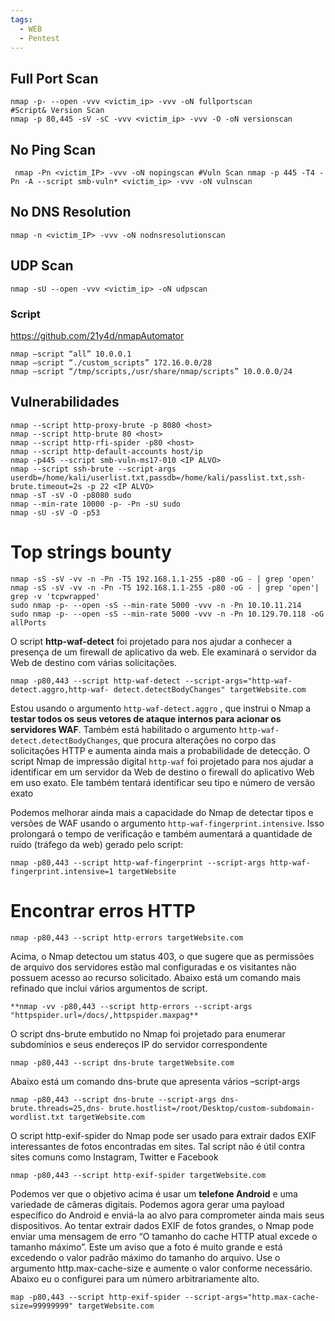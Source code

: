 ```yaml
---
tags:
  - WEB
  - Pentest
---
```

## Full Port Scan 
```shell
nmap -p- --open -vvv <victim_ip> -vvv -oN fullportscan 
#Script& Version Scan 
nmap -p 80,445 -sV -sC -vvv <victim_ip> -vvv -O -oN versionscan
```
## No Ping Scan
```shell
 nmap -Pn <victim_IP> -vvv -oN nopingscan #Vuln Scan nmap -p 445 -T4 -Pn -A --script smb-vuln* <victim_ip> -vvv -oN vulnscan
```
## No DNS Resolution 
```shell
nmap -n <victim_IP> -vvv -oN nodnsresolutionscan
```
## UDP Scan 
```shell
nmap -sU --open -vvv <victim_ip> -oN udpscan 
```
### Script
https://github.com/21y4d/nmapAutomator
```shell
nmap –script “all” 10.0.0.1 
nmap –script “./custom_scripts” 172.16.0.0/28 
nmap –script “/tmp/scripts,/usr/share/nmap/scripts” 10.0.0.0/24
```
## Vulnerabilidades
```shell
nmap --script http-proxy-brute -p 8080 <host> 
nmap --script http-brute 80 <host> 
nmap --script http-rfi-spider -p80 <host> 
nmap --script http-default-accounts host/ip 
nmap -p445 --script smb-vuln-ms17-010 <IP ALVO> 
nmap --script ssh-brute --script-args
userdb=/home/kali/userlist.txt,passdb=/home/kali/passlist.txt,ssh-brute.timeout=2s -p 22 <IP ALVO> 
nmap -sT -sV -O -p8080 sudo 
nmap --min-rate 10000 -p- -Pn -sU sudo 
nmap -sU -sV -O -p53
```

# Top strings bounty
```shell
nmap -sS -sV -vv -n -Pn -T5 192.168.1.1-255 -p80 -oG - | grep 'open' 
nmap -sS -sV -vv -n -Pn -T5 192.168.1.1-255 -p80 -oG - | grep 'open'| grep -v 'tcpwrapped' 
sudo nmap -p- --open -sS --min-rate 5000 -vvv -n -Pn 10.10.11.214 
sudo nmap -p- --open -sS --min-rate 5000 -vvv -n -Pn 10.129.70.118 -oG allPorts
```

O script **http-waf-detect** foi projetado para nos ajudar a conhecer a presença de um firewall de aplicativo da web. Ele examinará o servidor da Web de destino com várias solicitações.

```shell
nmap -p80,443 --script http-waf-detect --script-args="http-waf-detect.aggro,http-waf- detect.detectBodyChanges" targetWebsite.com
```

Estou usando o argumento `http-waf-detect.aggro` , que instrui o Nmap a **testar todos os seus vetores de ataque internos para acionar os servidores WAF**. Também está habilitado o argumento `http-waf-detect.detectBodyChanges`, que procura alterações no corpo das solicitações HTTP e aumenta ainda mais a probabilidade de detecção. O script Nmap de impressão digital `http-waf` foi projetado para nos ajudar a identificar em um servidor da Web de destino o firewall do aplicativo Web em uso exato. Ele também tentará identificar seu tipo e número de versão exato

Podemos melhorar ainda mais a capacidade do Nmap de detectar tipos e versões de WAF usando o argumento `http-waf-fingerprint.intensive`. Isso prolongará o tempo de verificação e também aumentará a quantidade de ruído (tráfego da web) gerado pelo script:

```shell
nmap -p80,443 --script http-waf-fingerprint --script-args http-waf-fingerprint.intensive=1 targetWebsite
```

# Encontrar erros HTTP
```shell
nmap -p80,443 --script http-errors targetWebsite.com
```

Acima, o Nmap detectou um status 403, o que sugere que as permissões de arquivo dos servidores estão mal configuradas e os visitantes não possuem acesso ao recurso solicitado. Abaixo está um comando mais refinado que inclui vários argumentos de script.

```shell
**nmap -vv -p80,443 --script http-errors --script-args "httpspider.url=/docs/,httpspider.maxpag**
```

O script dns-brute embutido no Nmap foi projetado para enumerar subdomínios e seus endereços IP do servidor correspondente

```shell
nmap -p80,443 --script dns-brute targetWebsite.com
```

Abaixo está um comando dns-brute que apresenta vários –script-args

```shell
nmap -p80,443 --script dns-brute --script-args dns-brute.threads=25,dns- brute.hostlist=/root/Desktop/custom-subdomain-wordlist.txt targetWebsite.com
```

O script http-exif-spider do Nmap pode ser usado para extrair dados EXIF interessantes de fotos encontradas em sites. Tal script não é útil contra sites comuns como Instagram, Twitter e Facebook

```shell
nmap -p80,443 --script http-exif-spider targetWebsite.com
```

Podemos ver que o objetivo acima é usar um **telefone Android** e uma variedade de câmeras digitais. Podemos agora gerar uma payload específico do Android e enviá-la ao alvo para comprometer ainda mais seus dispositivos. Ao tentar extrair dados EXIF de fotos grandes, o Nmap pode enviar uma mensagem de erro “O tamanho do cache HTTP atual excede o tamanho máximo”. Este um aviso que a foto é muito grande e está excedendo o valor padrão máximo do tamanho do arquivo. Use o argumento http.max-cache-size e aumente o valor conforme necessário. Abaixo eu o configurei para um número arbitrariamente alto.

```shell
map -p80,443 --script http-exif-spider --script-args="http.max-cache-size=99999999" targetWebsite.com
```

